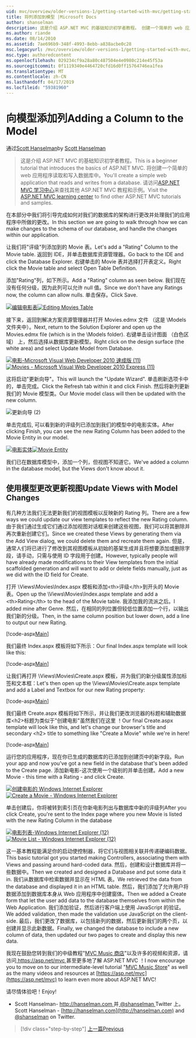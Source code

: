 ```yaml
---
uid: mvc/overview/older-versions-1/getting-started-with-mvc/getting-started-with-mvc-part8
title: 将列添加到模型 |Microsoft Docs
author: shanselman
description: 这是介绍 ASP.NET MVC 的基础知识初学者教程。 创建一个简单的 web 应用程序读取和写入数据库中。
ms.author: riande
ms.date: 08/14/2010
ms.assetid: 7ae696b9-348f-4993-8ebb-a838acbe0c28
msc.legacyurl: /mvc/overview/older-versions-1/getting-started-with-mvc/getting-started-with-mvc-part8
msc.type: authoredcontent
ms.openlocfilehash: 029234cf9a28a80c487504e4e0980c214e45f53a
ms.sourcegitcommit: 0f1119340e4464720cfd16d0ff15764746ea1fea
ms.translationtype: MT
ms.contentlocale: zh-CN
ms.lasthandoff: 04/17/2019
ms.locfileid: "59381960"
---
```

# <a name="adding-a-column-to-the-model"></a><span data-ttu-id="d72f6-104">向模型添加列</span><span class="sxs-lookup"><span data-stu-id="d72f6-104">Adding a Column to the Model</span></span>

<span data-ttu-id="d72f6-105">通过[Scott Hanselman](https://github.com/shanselman)</span><span class="sxs-lookup"><span data-stu-id="d72f6-105">by [Scott Hanselman](https://github.com/shanselman)</span></span>

> <span data-ttu-id="d72f6-106">这是介绍 ASP.NET MVC 的基础知识初学者教程。</span><span class="sxs-lookup"><span data-stu-id="d72f6-106">This is a beginner tutorial that introduces the basics of ASP.NET MVC.</span></span> <span data-ttu-id="d72f6-107">将创建一个简单的 web 应用程序读取和写入数据库中。</span><span class="sxs-lookup"><span data-stu-id="d72f6-107">You'll create a simple web application that reads and writes from a database.</span></span> <span data-ttu-id="d72f6-108">请访问[ASP.NET MVC 学习中心](../../../index.md)来查找其他 ASP.NET MVC 教程和示例。</span><span class="sxs-lookup"><span data-stu-id="d72f6-108">Visit the [ASP.NET MVC learning center](../../../index.md) to find other ASP.NET MVC tutorials and samples.</span></span>


<span data-ttu-id="d72f6-109">在本部分中我们将引导完成如何对我们的数据库的架构进行更改并处理我们的应用程序中所做的更改。</span><span class="sxs-lookup"><span data-stu-id="d72f6-109">In this section we are going to walk through how we can make changes to the schema of our database, and handle the changes within our application.</span></span>

<span data-ttu-id="d72f6-110">让我们将"评级"列添加到的 Movie 表。</span><span class="sxs-lookup"><span data-stu-id="d72f6-110">Let's add a "Rating" Column to the Movie table.</span></span> <span data-ttu-id="d72f6-111">返回到 IDE，并单击数据库资源管理器。</span><span class="sxs-lookup"><span data-stu-id="d72f6-111">Go back to the IDE and click the Database Explorer.</span></span> <span data-ttu-id="d72f6-112">右键单击的 Movie 表并选择打开表定义。</span><span class="sxs-lookup"><span data-stu-id="d72f6-112">Right click the Movie table and select Open Table Definition.</span></span>

<span data-ttu-id="d72f6-113">添加"Rating"列，如下所示。</span><span class="sxs-lookup"><span data-stu-id="d72f6-113">Add a "Rating" column as seen below.</span></span> <span data-ttu-id="d72f6-114">我们现在没有任何分级，因为此列可以允许 null 值。</span><span class="sxs-lookup"><span data-stu-id="d72f6-114">Since we don't have any Ratings now, the column can allow nulls.</span></span> <span data-ttu-id="d72f6-115">单击保存。</span><span class="sxs-lookup"><span data-stu-id="d72f6-115">Click Save.</span></span>

<span data-ttu-id="d72f6-116">[![编辑电影表](getting-started-with-mvc-part8/_static/image2.png)](getting-started-with-mvc-part8/_static/image1.png)</span><span class="sxs-lookup"><span data-stu-id="d72f6-116">[![Editing Movies Table](getting-started-with-mvc-part8/_static/image2.png)](getting-started-with-mvc-part8/_static/image1.png)</span></span>

<span data-ttu-id="d72f6-117">接下来，返回到解决方案资源管理器并打开 Movies.edmx 文件 （这是 \Models 文件夹中）。</span><span class="sxs-lookup"><span data-stu-id="d72f6-117">Next, return to the Solution Explorer and open up the Movies.edmx file (which is in the \Models folder).</span></span> <span data-ttu-id="d72f6-118">右键单击设计图面 （白色区域） 上，然后选择从数据库更新模型。</span><span class="sxs-lookup"><span data-stu-id="d72f6-118">Right click on the design surface (the white area) and select Update Model from Database.</span></span>

<span data-ttu-id="d72f6-119">[![电影-Microsoft Visual Web Developer 2010 速成版 (11)](getting-started-with-mvc-part8/_static/image4.png)](getting-started-with-mvc-part8/_static/image3.png)</span><span class="sxs-lookup"><span data-stu-id="d72f6-119">[![Movies - Microsoft Visual Web Developer 2010 Express (11)](getting-started-with-mvc-part8/_static/image4.png)](getting-started-with-mvc-part8/_static/image3.png)</span></span>

<span data-ttu-id="d72f6-120">这将启动"更新向导"。</span><span class="sxs-lookup"><span data-stu-id="d72f6-120">This will launch the "Update Wizard".</span></span> <span data-ttu-id="d72f6-121">单击刷新选项卡中的，单击完成。</span><span class="sxs-lookup"><span data-stu-id="d72f6-121">Click the Refresh tab within it and click Finish.</span></span> <span data-ttu-id="d72f6-122">然后将新列更新我们的 Movie 模型类。</span><span class="sxs-lookup"><span data-stu-id="d72f6-122">Our Movie model class will then be updated with the new column.</span></span>

![更新向导 (2)](getting-started-with-mvc-part8/_static/image5.png)

<span data-ttu-id="d72f6-124">单击完成后, 可以看到新的评级列已添加到我们的模型中的电影实体。</span><span class="sxs-lookup"><span data-stu-id="d72f6-124">After clicking Finish, you can see the new Rating Column has been added to the Movie Entity in our model.</span></span>

<span data-ttu-id="d72f6-125">[![电影实体](getting-started-with-mvc-part8/_static/image7.png)](getting-started-with-mvc-part8/_static/image6.png)</span><span class="sxs-lookup"><span data-stu-id="d72f6-125">[![Movie Entity](getting-started-with-mvc-part8/_static/image7.png)](getting-started-with-mvc-part8/_static/image6.png)</span></span>

<span data-ttu-id="d72f6-126">我们已在数据库模型中，添加一个列，但视图不知道它。</span><span class="sxs-lookup"><span data-stu-id="d72f6-126">We've added a column in the database model, but the Views don't know about it.</span></span>

## <a name="update-views-with-model-changes"></a><span data-ttu-id="d72f6-127">使用模型更改更新视图</span><span class="sxs-lookup"><span data-stu-id="d72f6-127">Update Views with Model Changes</span></span>

<span data-ttu-id="d72f6-128">有几种方法我们无法更新我们的视图模板以反映新的 Rating 列。</span><span class="sxs-lookup"><span data-stu-id="d72f6-128">There are a few ways we could update our view templates to reflect the new Rating column.</span></span> <span data-ttu-id="d72f6-129">由于我们通过生成它们通过添加视图对话框来创建这些视图，我们可以将其删除并再次重新创建它们。</span><span class="sxs-lookup"><span data-stu-id="d72f6-129">Since we created these Views by generating them via the Add View dialog, we could delete them and recreate them again.</span></span> <span data-ttu-id="d72f6-130">但是，通常人们将已进行了修改到其视图模板从初始的基架生成并且将想要添加或删除字段，请手动，只需与使用 ID 字段用于创建。</span><span class="sxs-lookup"><span data-stu-id="d72f6-130">However, typically people will have already made modifications to their View templates from the initial scaffolded generation and will want to add or delete fields manually, just as we did with the ID field for Create.</span></span>

<span data-ttu-id="d72f6-131">打开 \Views\Movies\Index.aspx 模板和添加&lt;th&gt;评级&lt;/th&gt;到开头的 Movie 表。</span><span class="sxs-lookup"><span data-stu-id="d72f6-131">Open up the \Views\Movies\Index.aspx template and add a &lt;th&gt;Rating&lt;/th&gt; to the head of the Movie table.</span></span> <span data-ttu-id="d72f6-132">我添加我的流派之后。</span><span class="sxs-lookup"><span data-stu-id="d72f6-132">I added mine after Genre.</span></span> <span data-ttu-id="d72f6-133">然后，在相同的列位置但较低位置添加一个行，以输出我们新的分级。</span><span class="sxs-lookup"><span data-stu-id="d72f6-133">Then, in the same column position but lower down, add a line to output our new Rating.</span></span>

[!code-aspx[Main](getting-started-with-mvc-part8/samples/sample1.aspx)]

<span data-ttu-id="d72f6-134">我们最终 Index.aspx 模板将如下所示：</span><span class="sxs-lookup"><span data-stu-id="d72f6-134">Our final Index.aspx template will look like this:</span></span>

[!code-aspx[Main](getting-started-with-mvc-part8/samples/sample2.aspx)]

<span data-ttu-id="d72f6-135">让我们再打开 \Views\Movies\Create.aspx 模板，并为我们的新分级属性添加标签和文本框：</span><span class="sxs-lookup"><span data-stu-id="d72f6-135">Let's then open up the \Views\Movies\Create.aspx template and add a Label and Textbox for our new Rating property:</span></span>

[!code-aspx[Main](getting-started-with-mvc-part8/samples/sample3.aspx)]

<span data-ttu-id="d72f6-136">我们最终 Create.aspx 模板将如下所示，并让我们更改浏览器的标题和辅助数据库&lt;h2&gt;标题为类似于"创建电影"虽然我们在这里 ！</span><span class="sxs-lookup"><span data-stu-id="d72f6-136">Our final Create.aspx template will look like this, and let's change our browser's title and secondary &lt;h2&gt; title to something like "Create a Movie" while we're in here!</span></span>

[!code-aspx[Main](getting-started-with-mvc-part8/samples/sample4.aspx)]

<span data-ttu-id="d72f6-137">运行您的应用程序，现在你已生成的数据库的已添加到创建页中的新字段。</span><span class="sxs-lookup"><span data-stu-id="d72f6-137">Run your app and now you've got a new field in the database that's been added to the Create page.</span></span> <span data-ttu-id="d72f6-138">添加新电影-这次使用一个级别的并单击创建。</span><span class="sxs-lookup"><span data-stu-id="d72f6-138">Add a new Movie - this time with a Rating - and click Create.</span></span>

<span data-ttu-id="d72f6-139">[![创建电影的 Windows Internet Explorer](getting-started-with-mvc-part8/_static/image9.png)](getting-started-with-mvc-part8/_static/image8.png)</span><span class="sxs-lookup"><span data-stu-id="d72f6-139">[![Create a Movie - Windows Internet Explorer](getting-started-with-mvc-part8/_static/image9.png)](getting-started-with-mvc-part8/_static/image8.png)</span></span>

<span data-ttu-id="d72f6-140">单击创建后，你将被转到索引页在你新电影列出与数据库中新的评级列</span><span class="sxs-lookup"><span data-stu-id="d72f6-140">After you click Create, you're sent to the Index page where you new Movie is listed with the new Rating Column in the database</span></span>

<span data-ttu-id="d72f6-141">[![电影列表-Windows Internet Explorer (12)](getting-started-with-mvc-part8/_static/image11.png)](getting-started-with-mvc-part8/_static/image10.png)</span><span class="sxs-lookup"><span data-stu-id="d72f6-141">[![Movie List - Windows Internet Explorer (12)](getting-started-with-mvc-part8/_static/image11.png)](getting-started-with-mvc-part8/_static/image10.png)</span></span>

<span data-ttu-id="d72f6-142">这一基本教程能满足你的启动使控制器，将它们与视图相关联并传递硬编码数据。</span><span class="sxs-lookup"><span data-stu-id="d72f6-142">This basic tutorial got you started making Controllers, associating them with Views and passing around hard-coded data.</span></span> <span data-ttu-id="d72f6-143">然后，创建和设计数据库并将一些数据中。</span><span class="sxs-lookup"><span data-stu-id="d72f6-143">Then we created and designed a Database and put some data it in.</span></span> <span data-ttu-id="d72f6-144">我们从数据库中检索数据并显示在 HTML 表。</span><span class="sxs-lookup"><span data-stu-id="d72f6-144">We retrieved the data from the database and displayed it in an HTML table.</span></span> <span data-ttu-id="d72f6-145">然后，我们添加了允许用户将数据添加到数据库本身从 Web 应用程序中创建窗体。</span><span class="sxs-lookup"><span data-stu-id="d72f6-145">Then we added a Create form that let the user add data to the database themselves from within the Web Application.</span></span> <span data-ttu-id="d72f6-146">我们添加验证，然后进行客户端上使用 JavaScript 的验证。</span><span class="sxs-lookup"><span data-stu-id="d72f6-146">We added validation, then made the validation use JavaScript on the client-side.</span></span> <span data-ttu-id="d72f6-147">最后，我们更改了数据库，以包括新列的数据，然后更新我们的两个页，以创建并显示此新数据。</span><span class="sxs-lookup"><span data-stu-id="d72f6-147">Finally, we changed the database to include a new column of data, then updated our two pages to create and display this new data.</span></span>

<span data-ttu-id="d72f6-148">我现在鼓励您转到我们的中级教程"[MVC Music 商店](../../older-versions/mvc-music-store/mvc-music-store-part-1.md)"以及许多的视频和资源，请访问[ https://asp.net/mvc ](https://asp.net/mvc)甚至更多地了解 ASP.NET MVC ！</span><span class="sxs-lookup"><span data-stu-id="d72f6-148">I now encourage you to move on to our intermediate-level tutorial "[MVC Music Store](../../older-versions/mvc-music-store/mvc-music-store-part-1.md)" as well as the many videos and resources at [https://asp.net/mvc](https://asp.net/mvc) to learn even more about ASP.NET MVC!</span></span>

<span data-ttu-id="d72f6-149">请尽情体验吧！</span><span class="sxs-lookup"><span data-stu-id="d72f6-149">Enjoy!</span></span>

- <span data-ttu-id="d72f6-150">Scott Hanselman- [ http://hanselman.com ](http://hanselman.com)并[ @shanselman ](http://twitter.com/shanselman) Twitter 上。</span><span class="sxs-lookup"><span data-stu-id="d72f6-150">Scott Hanselman - [http://hanselman.com](http://hanselman.com) and [@shanselman](http://twitter.com/shanselman) on Twitter.</span></span>

> [!div class="step-by-step"]
> [<span data-ttu-id="d72f6-151">上一篇</span><span class="sxs-lookup"><span data-stu-id="d72f6-151">Previous</span></span>](getting-started-with-mvc-part7.md)
